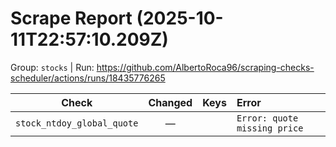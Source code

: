 # Scrape Report (2025-10-11T22:57:10.209Z)

Group: `stocks`  |  Run: https://github.com/AlbertoRoca96/scraping-checks-scheduler/actions/runs/18435776265

| Check | Changed | Keys | Error |
|---|:---:|:--|:--|
| `stock_ntdoy_global_quote` | — |  | `Error: quote missing price` |
